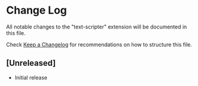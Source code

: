 # Change Log

All notable changes to the "text-scripter" extension will be documented in this file.

Check [Keep a Changelog](http://keepachangelog.com/) for recommendations on how to structure this file.

## [Unreleased]

- Initial release